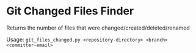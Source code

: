 # Git Changed Files Finder
Returns the number of files that were changed/created/deleted/renamed

Usage: `git_files_changed.py <repository-directory> <branch> <committer-email>`